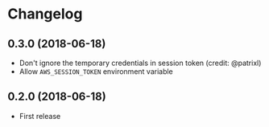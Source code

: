 # Changelog

## 0.3.0 (2018-06-18)

  * Don't ignore the temporary credentials in session token (credit: @patrixl)
  * Allow `AWS_SESSION_TOKEN` environment variable

## 0.2.0 (2018-06-18)

  * First release
